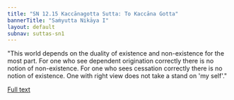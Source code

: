 ```yaml
---
title: "SN 12.15 Kaccānagotta Sutta: To Kaccāna Gotta"
bannerTitle: "Saṁyutta Nikāya I" 
layout: default 
subnav: suttas-sn1
---
```


"This world depends on the duality of existence and non-existence for the most part. For one who see dependent origination correctly there is no notion of non-existence. For one who sees cessation correctly there is no notion of existence. One with right view does not take a stand on 'my self'."


[Full text](https://www.dhammatalks.org/suttas/SN/SN12_15.html)
